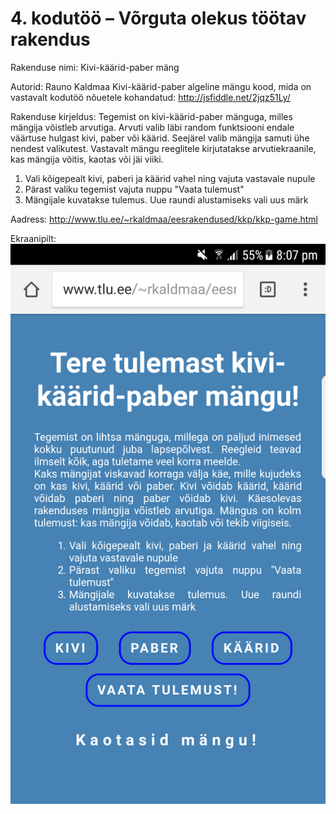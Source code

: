 # 4. kodutöö – Võrguta olekus töötav rakendus

Rakenduse nimi: Kivi-käärid-paber mäng

Autorid: Rauno Kaldmaa
Kivi-käärid-paber algeline mängu kood, mida on vastavalt kodutöö nõuetele kohandatud: http://jsfiddle.net/2jqz51Ly/

Rakenduse kirjeldus: 
Tegemist on kivi-käärid-paber mänguga, milles mängija võistleb arvutiga. Arvuti valib läbi random funktsiooni endale väärtuse hulgast kivi, paber või käärid. Seejärel valib mängija samuti ühe nendest valikutest. Vastavalt mängu reeglitele kirjutatakse arvutiekraanile, kas mängija võitis, kaotas või jäi viiki.

1. Vali kõigepealt kivi, paberi ja käärid vahel ning vajuta vastavale nupule
2. Pärast valiku tegemist vajuta nuppu "Vaata tulemust"
3. Mängijale kuvatakse tulemus. Uue raundi alustamiseks vali uus märk

Aadress: http://www.tlu.ee/~rkaldmaa/eesrakendused/kkp/kkp-game.html

Ekraanipilt:
![alt text](ekraanipilt.png "Kivi-paber-käärid mängu ekraanipilt")
